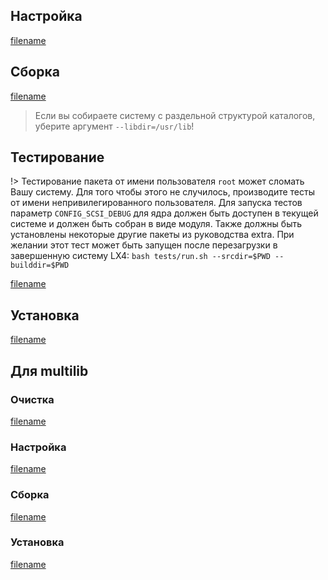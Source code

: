 <pkg :name="'util-linux'" instsize showsbu2></pkg>

## Настройка

[filename](../../packages/util-linux/configure ':include')

## Сборка

[filename](../../packages/util-linux/build ':include')

> Если вы собираете систему с раздельной структурой каталогов, уберите аргумент `--libdir=/usr/lib`!

## Тестирование

!> Тестирование пакета от имени пользователя `root` может сломать Вашу систему. Для того чтобы этого не случилось, производите тесты от имени непривилегированного пользователя. Для запуска тестов параметр `CONFIG_SCSI_DEBUG` для ядра должен быть доступен в текущей системе и должен быть собран в виде модуля. Также должны быть установлены некоторые другие пакеты из руководства extra. При желании этот тест может быть запущен после перезагрузки в завершенную систему LX4: `bash tests/run.sh --srcdir=$PWD --builddir=$PWD`

[filename](../../packages/util-linux/test ':include')

## Установка

[filename](../../packages/util-linux/install ':include')

## Для multilib

### Очистка

[filename](../../packages/util-linux/multi-prepare ':include')

### Настройка

[filename](../../packages/util-linux/multi_configure ':include')

### Сборка

[filename](../../packages/util-linux/multi_build ':include')

### Установка

[filename](../../packages/util-linux/multi_install ':include')

<script>
	new Vue({ el: '#main' })
</script>

